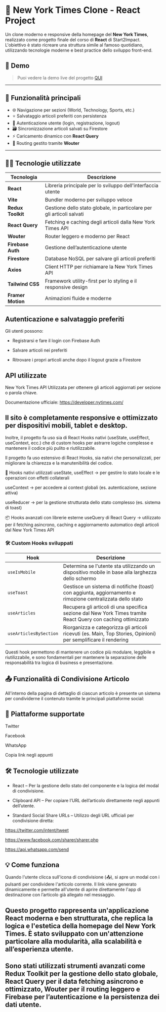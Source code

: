 # 📰 New York Times Clone - React Project

Un clone moderno e responsive della homepage del **New York Times**, realizzato come progetto finale del corso di **React** di Start2Impact. L'obiettivo è stato ricreare una struttura simile al famoso quotidiano, utilizzando tecnologie moderne e best practice dello sviluppo front-end.

## 🚀 Demo

> Puoi vedere la demo live del progetto [QUI](https://newyorkclone.netlify.app) 

---

## 📌 Funzionalità principali

- 🌐 Navigazione per sezioni (World, Technology, Sports, etc.)
- ⭐ Salvataggio articoli preferiti con persistenza
- 🔐 Autenticazione utente (login, registrazione, logout)
- 🗃️ Sincronizzazione articoli salvati su Firestore
- ⚡ Caricamento dinamico con **React Query**
- 🧭 Routing gestito tramite **Wouter**

---

## 🧑‍💻 Tecnologie utilizzate

| Tecnologia        | Descrizione                                                                 |
|------------------|-----------------------------------------------------------------------------|
| **React**        | Libreria principale per lo sviluppo dell'interfaccia utente                 |
| **Vite**         | Bundler moderno per sviluppo veloce                                         |
| **Redux Toolkit**| Gestione dello stato globale, in particolare per gli articoli salvati       |
| **React Query**  | Fetching e caching degli articoli dalla New York Times API                  |
| **Wouter**       | Router leggero e moderno per React                                          |
| **Firebase Auth**| Gestione dell’autenticazione utente                                         |
| **Firestore**    | Database NoSQL per salvare gli articoli preferiti                           |
| **Axios**        | Client HTTP per richiamare la New York Times API                            |
| **Tailwind CSS** | Framework utility-first per lo styling e il responsive design               |
| **Framer Motion**| Animazioni fluide e moderne                                                 |


## Autenticazione e salvataggio preferiti
Gli utenti possono:

- Registrarsi e fare il login con Firebase Auth

- Salvare articoli nei preferiti

- Ritrovare i propri articoli anche dopo il logout grazie a Firestore


##  API utilizzate
New York Times API
Utilizzata per ottenere gli articoli aggiornati per sezione o parola chiave.

Documentazione ufficiale: https://developer.nytimes.com/

## Il sito è completamente responsive e ottimizzato per dispositivi mobili, tablet e desktop.

Inoltre, il progetto fa uso sia di React Hooks nativi (useState, useEffect, useContext, ecc.) che di custom hooks per astrarre logiche complesse e mantenere il codice più pulito e riutilizzabile.

Il progetto fa uso estensivo di React Hooks, sia nativi che personalizzati, per migliorare la chiarezza e la manutenibilità del codice.

🔧 Hooks nativi utilizzati
useState, useEffect → per gestire lo stato locale e le operazioni con effetti collaterali

useContext → per accedere ai context globali (es. autenticazione, sezione attiva)

useReducer → per la gestione strutturata dello stato complesso (es. sistema di toast)

📦 Hooks avanzati con librerie esterne
useQuery di React Query → utilizzato per il fetching asincrono, caching e aggiornamento automatico degli articoli dal New York Times API

### 🛠️ Custom Hooks sviluppati

| Hook                  | Descrizione                                                                                                   |
|-----------------------|---------------------------------------------------------------------------------------------------------------|
| `useIsMobile`         | Determina se l'utente sta utilizzando un dispositivo mobile in base alla larghezza dello schermo              |
| `useToast`            | Gestisce un sistema di notifiche (toast) con aggiunta, aggiornamento e rimozione centralizzata dello stato    |
| `useArticles`         | Recupera gli articoli di una specifica sezione dal New York Times tramite React Query con caching ottimizzato |
| `useArticlesBySection`| Riorganizza e categorizza gli articoli ricevuti (es. Main, Top Stories, Opinioni) per semplificare il rendering|


Questi hook permettono di mantenere un codice più modulare, leggibile e riutilizzabile, e sono fondamentali per mantenere la separazione delle responsabilità tra logica di business e presentazione.

## 📤 Funzionalità di Condivisione Articolo
All'interno della pagina di dettaglio di ciascun articolo è presente un sistema per condividerne il contenuto tramite le principali piattaforme social:

## 🔗 Piattaforme supportate
 Twitter

 Facebook

 WhatsApp

 Copia link negli appunti

## 🛠 Tecnologie utilizzate
- React – Per la gestione dello stato del componente e la logica del modal di condivisione.

- Clipboard API – Per copiare l’URL dell’articolo direttamente negli appunti dell’utente.

- Standard Social Share URLs – Utilizzo degli URL ufficiali per condivisione diretta:

https://twitter.com/intent/tweet

https://www.facebook.com/sharer/sharer.php

https://api.whatsapp.com/send

## 💡 Come funziona
Quando l'utente clicca sull'icona di condivisione (📤), si apre un modal con i pulsanti per condividere l'articolo corrente. Il link viene generato dinamicamente e permette all'utente di aprire direttamente l'app di destinazione con l’articolo già allegato nel messaggio.


## Questo progetto rappresenta un'applicazione React moderna e ben strutturata, che replica la logica e l'estetica della homepage del New York Times. È stato sviluppato con un'attenzione particolare alla modularità, alla scalabilità e all’esperienza utente.

## Sono stati utilizzati strumenti avanzati come Redux Toolkit per la gestione dello stato globale, React Query per il data fetching asincrono e ottimizzato, Wouter per il routing leggero e Firebase per l’autenticazione e la persistenza dei dati utente.
